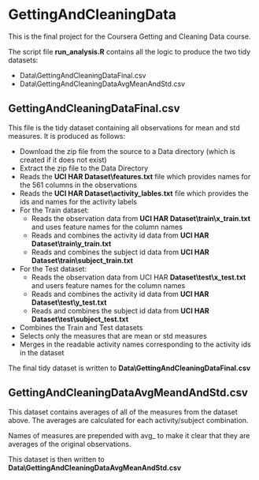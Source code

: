 # GettingAndCleaningData

This is the final project for the Coursera Getting and Cleaning Data course.

The script file **run_analysis.R** contains all the logic to produce the two tidy datasets:
- Data\GettingAndCleaningDataFinal.csv
- Data\GettingAndCleaningDataAvgMeanAndStd.csv

## GettingAndCleaningDataFinal.csv
This file is the tidy dataset containing all observations for mean and std measures.  It is produced as follows:
- Download the zip file from the source to a Data directory (which is created if it does not exist)
- Extract the zip file to the Data Directory
- Reads the **UCI HAR Dataset\features.txt** file which provides names for the 561 columns in the observations
- Reads the **UCI HAR Dataset\activity_lables.txt** file which provides the ids and names for the activity labels
- For the Train dataset:
  - Reads the observation data from **UCI HAR Dataset\train\x_train.txt** and uses feature names for the column names
  - Reads and combines the activity id data from **UCI HAR Dataset\train\y_train.txt**
  - Reads and combines the subject id data from **UCI HAR Dataset\train\subject_train.txt**
- For the Test dataset:
  - Reads the observation data from UCI HAR **Dataset\test\x_test.txt** and users feature names for the column names
  - Reads and combines the activity id data from **UCI HAR Dataset\test\y_test.txt**
  - Reads and combines the subject id data from **UCI HAR Dataset\test\subject_test.txt**
- Combines the Train and Test datasets
- Selects only the measures that are mean or std measures
- Merges in the readable activity names corresponding to the activity ids in the dataset

The final tidy dataset is written to **Data\GettingAndCleaningDataFinal.csv**

## GettingAndCleaningDataAvgMeandAndStd.csv
This dataset contains averages of all of the measures from the dataset above.  The averages are
calculated for each activity/subject combination. 

Names of measures are prepended with avg_ to make it clear that they are averages of the original observations.

This dataset is then written to **Data\GettingAndCleaningDataAvgMeanAndStd.csv**

